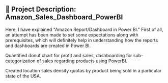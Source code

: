 ## 📌 Project Description: Amazon_Sales_Dashboard_PowerBI
Here, I have explained "Amazon Report/Dashboard in Power BI." First of all, an attempt has been made to set some expectations along with prerequisites, which will definitely help in understanding how the reports and dashboards are created in Power BI.

Quantified donut chart for profit and sales, dashboarding for sub-categorization of sales regarding products using PowerBI.

Created location sales density quotas by product being sold in a particular state of the USA.
